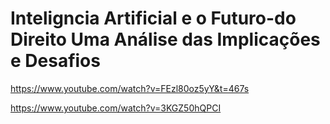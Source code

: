 # Inteligncia Artificial e o Futuro-do Direito Uma Análise das Implicações e Desafios

https://www.youtube.com/watch?v=FEzl80oz5yY&t=467s

https://www.youtube.com/watch?v=3KGZ50hQPCI
